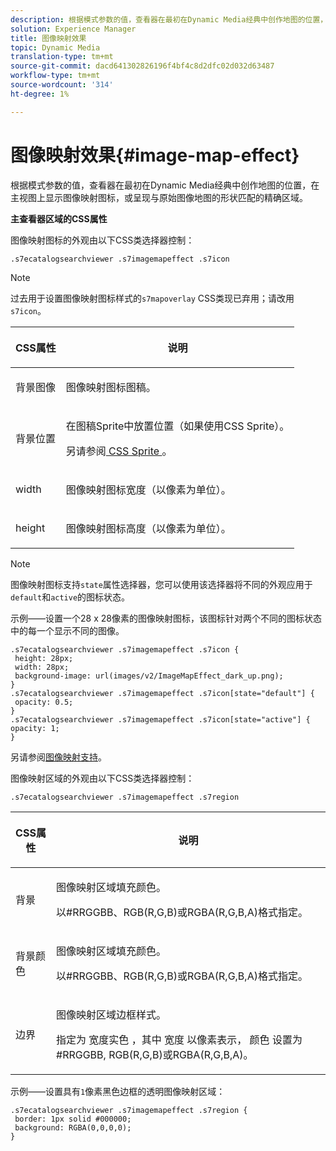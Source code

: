 ```yaml
---
description: 根据模式参数的值，查看器在最初在Dynamic Media经典中创作地图的位置，在主视图上显示图像映射图标，或呈现与原始图像地图的形状匹配的精确区域。
solution: Experience Manager
title: 图像映射效果
topic: Dynamic Media
translation-type: tm+mt
source-git-commit: dacd641302826196f4bf4c8d2dfc02d032d63487
workflow-type: tm+mt
source-wordcount: '314'
ht-degree: 1%

---
```



# 图像映射效果{#image-map-effect}

根据模式参数的值，查看器在最初在Dynamic Media经典中创作地图的位置，在主视图上显示图像映射图标，或呈现与原始图像地图的形状匹配的精确区域。

<!--<a id="section_061E550C1C1D4DB2BD663A898895B38C"></a>-->

**主查看器区域的CSS属性**

图像映射图标的外观由以下CSS类选择器控制：

```
.s7ecatalogsearchviewer .s7imagemapeffect .s7icon
```

>[!NOTE]
>
>过去用于设置图像映射图标样式的`s7mapoverlay` CSS类现已弃用；请改用`s7icon`。

<table id="table_94EE3F5BBE4547C0B4943471CEE7EDE4"> 
 <thead> 
  <tr> 
   <th colname="col1" class="entry"> <p> CSS属性 </p> </th> 
   <th colname="col2" class="entry"> <p>说明 </p> </th> 
  </tr> 
 </thead>
 <tbody> 
  <tr> 
   <td colname="col1"> <p> <span class="codeph"> 背景图像  </span> </p> </td> 
   <td colname="col2"> <p>图像映射图标图稿。 </p> </td> 
  </tr> 
  <tr> 
   <td colname="col1"> <p> <span class="codeph"> 背景位置  </span> </p> </td> 
   <td colname="col2"> <p> 在图稿Sprite中放置位置（如果使用CSS Sprite）。 </p> <p>另请参阅<a href="../../../c-html5-s7-aem-asset-viewers/c-html5-ecatsearch-viewer-about/c-html5-ecatsearch-viewer-customizingviewer/c-html5-ecatsearch-viewer-customizingviewer.md#section-9d570f95eb2443aca74c1b02f6e89aff" format="dita" scope="local"> CSS Sprite </a>。 </p> </td> 
  </tr> 
  <tr> 
   <td colname="col1"> <p> <span class="codeph"> width </span> </p> </td> 
   <td colname="col2"> <p>图像映射图标宽度（以像素为单位）。 </p> </td> 
  </tr> 
  <tr> 
   <td colname="col1"> <p> <span class="codeph"> height </span> </p> </td> 
   <td colname="col2"> <p>图像映射图标高度（以像素为单位）。 </p> </td> 
  </tr> 
 </tbody> 
</table>

>[!NOTE]
>
>图像映射图标支持`state`属性选择器，您可以使用该选择器将不同的外观应用于`default`和`active`的图标状态。

示例——设置一个28 x 28像素的图像映射图标，该图标针对两个不同的图标状态中的每一个显示不同的图像。

```
.s7ecatalogsearchviewer .s7imagemapeffect .s7icon { 
 height: 28px; 
 width: 28px;  
 background-image: url(images/v2/ImageMapEffect_dark_up.png); 
} 
.s7ecatalogsearchviewer .s7imagemapeffect .s7icon[state="default"] { 
 opacity: 0.5; 
} 
.s7ecatalogsearchviewer .s7imagemapeffect .s7icon[state="active"] { 
opacity: 1; 
}
```

另请参阅[图像映射支持](../../../c-html5-s7-aem-asset-viewers/c-html5-20-ecatalog-viewer-about/c-html5-20-ecatalog-image-map-support.md#concept-28759efae5014a1fa8b0fb14dc26812a)。

图像映射区域的外观由以下CSS类选择器控制：

```
.s7ecatalogsearchviewer .s7imagemapeffect .s7region
```

<table id="table_1FF98CE842604AAABD838FF528CDC4EF"> 
 <thead> 
  <tr> 
   <th colname="col1" class="entry"> <p> CSS属性 </p> </th> 
   <th colname="col2" class="entry"> <p>说明 </p> </th> 
  </tr> 
 </thead>
 <tbody> 
  <tr> 
   <td colname="col1"> <p> <span class="codeph"> 背景  </span> </p> </td> 
   <td colname="col2"> <p> 图像映射区域填充颜色。 </p> <p>以#RRGGBB、RGB(R,G,B)或RGBA(R,G,B,A)格式指定。 </p> </td> 
  </tr> 
  <tr> 
   <td colname="col1"> <p> <span class="codeph"> 背景颜色  </span> </p> </td> 
   <td colname="col2"> <p> 图像映射区域填充颜色。 </p> <p>以#RRGGBB、RGB(R,G,B)或RGBA(R,G,B,A)格式指定。 </p> </td> 
  </tr> 
  <tr> 
   <td colname="col1"> <p> <span class="codeph"> 边界 </span> </p> </td> 
   <td colname="col2"> <p> 图像映射区域边框样式。 </p> <p>指定为<span class="codeph"> <span class="varname">宽度</span>实色<span class="varname"> </span> </span>，其中<span class="codeph"> <span class="varname">宽度</span> </span>以像素表示，<span class="codeph"> <span class="varname">颜色</span> </span>设置为#RRGGBB, RGB(R,G,B)或RGBA(R,G,B,A)。 </p> </td> 
  </tr> 
 </tbody> 
</table>

示例——设置具有`1`像素黑色边框的透明图像映射区域：

```
.s7ecatalogsearchviewer .s7imagemapeffect .s7region { 
 border: 1px solid #000000; 
 background: RGBA(0,0,0,0);  
}
```

